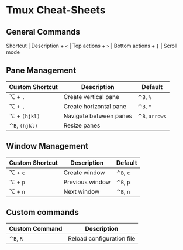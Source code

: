 # Tmux Cheat-Sheets

## General Commands

Shortcut | Description
<prefix> + `<` | Top actions
<prefix> + `>` | Bottom actions
<prefiz> + `[` | Scroll mode

## Pane Management

| Custom Shortcut | Description | Default |
| --- | --- | --- |
| ⌥ + `.` | Create vertical pane | ⌃`B`, `%` |
| ⌥ + `,` | Create horizontal pane | ⌃`B`, `"` |
| ⌥ + `(hjkl)` | Navigate between panes | ⌃`B`, `arrows` |
| ⌃`B`, `(hjkl)` | Resize panes | |

##  Window Management

| Custom Shortcut | Description | Default |
| --- | --- | --- |
| ⌥ + `c` | Create window | ⌃`B`, `c` |
| ⌥ + `p` | Previous window | ⌃`B`, `p` |
| ⌥ + `n` | Next window | ⌃`B`, `n` |

## Custom commands

| Custom Command | Description |
| --- | --- |
| ⌃`B`, `R` | Reload configuration file |
